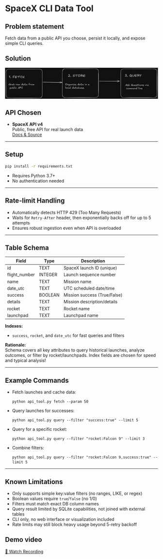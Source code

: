 
# SpaceX CLI Data Tool

## Problem statement

Fetch data from a public API you choose, persist it locally, and expose simple CLI queries.


## Solution
![SpaceX Logo](Image.png)


## API Chosen

- **SpaceX API v4**  
  Public, free API for real launch data  
  [Docs & Source](https://github.com/r-spacex/SpaceX-API)

***

## Setup

```bash
pip install -r requirements.txt
```
- Requires Python 3.7+
- No authentication needed

***

## Rate-limit Handling

- Automatically detects HTTP 429 (Too Many Requests)
- Waits for `Retry-After` header, then exponentially backs off for up to 5 attempts
- Ensures robust ingestion even when API is overloaded

***

## Table Schema

| Field         | Type      | Description                   |
|---------------|-----------|-------------------------------|
| id            | TEXT      | SpaceX launch ID (unique)     |
| flight_number | INTEGER   | Launch sequence number        |
| name          | TEXT      | Mission name                  |
| date_utc      | TEXT      | UTC scheduled date/time       |
| success       | BOOLEAN   | Mission success (True/False)  |
| details       | TEXT      | Mission description/details   |
| rocket        | TEXT      | Rocket name                   |
| launchpad     | TEXT      | Launchpad name                |

**Indexes:**  
- `success`, `rocket`, and `date_utc` for fast queries and filters

**Rationale:**  
Schema covers all key attributes to query historical launches, analyze outcomes, or filter by rocket/launchpads. Index fields are chosen for speed and typical analysis!

***

## Example Commands

- Fetch launches and cache data:
    ```
    python api_tool.py fetch --param 50
    ```
- Query launches for successes:
    ```
    python api_tool.py query --filter "success:true" --limit 5
    ```
- Query for a specific rocket:
    ```
    python api_tool.py query --filter "rocket:Falcon 9" --limit 3
    ```
- Combine filters:
    ```
    python api_tool.py query --filter "rocket:Falcon 9,success:true" --limit 5
    ```

***

## Known Limitations

- Only supports simple key:value filters (no ranges, LIKE, or regex)
- Boolean values require `true`/`false` (no 1/0)
- Filters must match exact DB column names
- Query result limited by SQLite capabilities, not joined with external tables
- CLI only, no web interface or visualization included
- Rate limits may still block heavy usage beyond 5-retry backoff

## Demo video
[🎥 Watch Recording](video.mp4)
